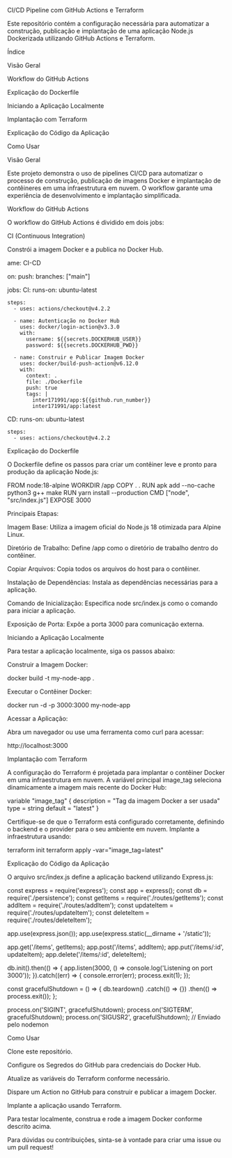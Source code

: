 CI/CD Pipeline com GitHub Actions e Terraform

Este repositório contém a configuração necessária para automatizar a construção, publicação e implantação de uma aplicação Node.js Dockerizada utilizando GitHub Actions e Terraform.

Índice

Visão Geral

Workflow do GitHub Actions

Explicação do Dockerfile

Iniciando a Aplicação Localmente

Implantação com Terraform

Explicação do Código da Aplicação

Como Usar

Visão Geral

Este projeto demonstra o uso de pipelines CI/CD para automatizar o processo de construção, publicação de imagens Docker e implantação de contêineres em uma infraestrutura em nuvem. O workflow garante uma experiência de desenvolvimento e implantação simplificada.

Workflow do GitHub Actions

O workflow do GitHub Actions é dividido em dois jobs:

CI (Continuous Integration)

Constrói a imagem Docker e a publica no Docker Hub.

ame: CI-CD

on:
  push:
    branches: ["main"]

jobs:
  CI:
    runs-on: ubuntu-latest

    steps:
      - uses: actions/checkout@v4.2.2

      - name: Autenticação no Docker Hub
        uses: docker/login-action@v3.3.0
        with:
          username: ${{secrets.DOCKERHUB_USER}}
          password: ${{secrets.DOCKERHUB_PWD}}

      - name: Construir e Publicar Imagem Docker
        uses: docker/build-push-action@v6.12.0
        with:
          context: .
          file: ./Dockerfile
          push: true
          tags: |
            inter171991/app:${{github.run_number}}
            inter171991/app:latest

  CD:
    runs-on: ubuntu-latest

    steps:
      - uses: actions/checkout@v4.2.2

Explicação do Dockerfile

O Dockerfile define os passos para criar um contêiner leve e pronto para produção da aplicação Node.js:

FROM node:18-alpine
WORKDIR /app
COPY . .
RUN apk add --no-cache python3 g++ make
RUN yarn install --production
CMD ["node", "src/index.js"]
EXPOSE 3000

Principais Etapas:

Imagem Base: Utiliza a imagem oficial do Node.js 18 otimizada para Alpine Linux.

Diretório de Trabalho: Define /app como o diretório de trabalho dentro do contêiner.

Copiar Arquivos: Copia todos os arquivos do host para o contêiner.

Instalação de Dependências: Instala as dependências necessárias para a aplicação.

Comando de Inicialização: Especifica node src/index.js como o comando para iniciar a aplicação.

Exposição de Porta: Expõe a porta 3000 para comunicação externa.

Iniciando a Aplicação Localmente

Para testar a aplicação localmente, siga os passos abaixo:

Construir a Imagem Docker:

docker build -t my-node-app .

Executar o Contêiner Docker:

docker run -d -p 3000:3000 my-node-app

Acessar a Aplicação:

Abra um navegador ou use uma ferramenta como curl para acessar:

http://localhost:3000

Implantação com Terraform

A configuração do Terraform é projetada para implantar o contêiner Docker em uma infraestrutura em nuvem. A variável principal image_tag seleciona dinamicamente a imagem mais recente do Docker Hub:

variable "image_tag" {
  description = "Tag da imagem Docker a ser usada"
  type        = string
  default     = "latest"
}

Certifique-se de que o Terraform está configurado corretamente, definindo o backend e o provider para o seu ambiente em nuvem. Implante a infraestrutura usando:

terraform init
terraform apply -var="image_tag=latest"

Explicação do Código da Aplicação

O arquivo src/index.js define a aplicação backend utilizando Express.js:

const express = require('express');
const app = express();
const db = require('./persistence');
const getItems = require('./routes/getItems');
const addItem = require('./routes/addItem');
const updateItem = require('./routes/updateItem');
const deleteItem = require('./routes/deleteItem');

app.use(express.json());
app.use(express.static(__dirname + '/static'));

app.get('/items', getItems);
app.post('/items', addItem);
app.put('/items/:id', updateItem);
app.delete('/items/:id', deleteItem);

db.init().then(() => {
    app.listen(3000, () => console.log('Listening on port 3000'));
}).catch((err) => {
    console.error(err);
    process.exit(1);
});

const gracefulShutdown = () => {
    db.teardown()
        .catch(() => {})
        .then(() => process.exit());
};

process.on('SIGINT', gracefulShutdown);
process.on('SIGTERM', gracefulShutdown);
process.on('SIGUSR2', gracefulShutdown); // Enviado pelo nodemon

Como Usar

Clone este repositório.

Configure os Segredos do GitHub para credenciais do Docker Hub.

Atualize as variáveis do Terraform conforme necessário.

Dispare um Action no GitHub para construir e publicar a imagem Docker.

Implante a aplicação usando Terraform.

Para testar localmente, construa e rode a imagem Docker conforme descrito acima.

Para dúvidas ou contribuições, sinta-se à vontade para criar uma issue ou um pull request!

